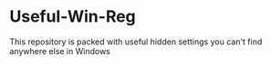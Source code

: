 # Useful-Win-Reg
This repository is packed with useful hidden settings you can't find anywhere else in Windows
